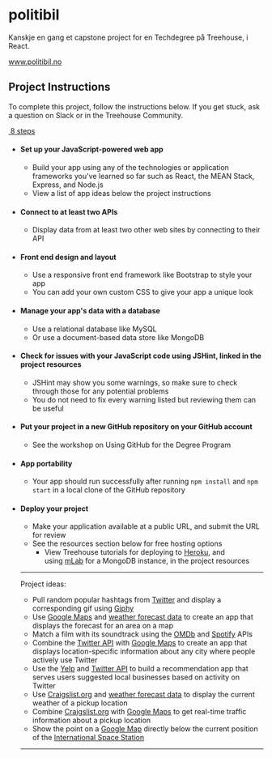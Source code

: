 # politibil
Kanskje en gang et capstone project for en Techdegree på Treehouse, i React.

www.politibil.no

Project Instructions
--------------------

To complete this project, follow the instructions below. If you get stuck, ask a question on Slack or in the Treehouse Community.

[ 8 steps](https://teamtreehouse.com/projects/capstone-project-build-your-own-web-application#)

-   #### Set up your JavaScript-powered web app

    -   Build your app using any of the technologies or application frameworks you've learned so far such as React, the MEAN Stack, Express, and Node.js
    -   View a list of app ideas below the project instructions

-   #### Connect to at least two APIs

    -   Display data from at least two other web sites by connecting to their API

-   #### Front end design and layout

    -   Use a responsive front end framework like Bootstrap to style your app
    -   You can add your own custom CSS to give your app a unique look

-   #### Manage your app's data with a database

    -   Use a relational database like MySQL
    -   Or use a document-based data store like MongoDB

-   #### Check for issues with your JavaScript code using JSHint, linked in the project resources

    -   JSHint may show you some warnings, so make sure to check through those for any potential problems
    -   You do not need to fix every warning listed but reviewing them can be useful

-   #### Put your project in a new GitHub repository on your GitHub account

    -   See the workshop on Using GitHub for the Degree Program

-   #### App portability

    -   Your app should run successfully after running `npm install` and `npm start` in a local clone of the GitHub repository

-   #### Deploy your project

    -   Make your application available at a public URL, and submit the URL for review
    -   See the resources section below for free hosting options
        -   View Treehouse tutorials for deploying to [Heroku](https://www.heroku.com/), and using [mLab](https://mlab.com/) for a MongoDB instance, in the project resources

    * * * * *

    Project ideas:

    -   Pull random popular hashtags from [Twitter](https://dev.twitter.com/rest/public) and display a corresponding gif using [Giphy](https://api.giphy.com/)
    -   Use [Google Maps](https://developers.google.com/maps/) and [weather forecast data](https://developer.forecast.io/) to create an app that displays the forecast for an area on a map
    -   Match a film with its soundtrack using the [OMDb](http://www.omdbapi.com/) and [Spotify](https://developer.spotify.com/web-api/endpoint-reference/) APIs
    -   Combine the [Twitter API](https://dev.twitter.com/rest/public) with [Google Maps](https://developers.google.com/maps/) to create an app that displays location-specific information about any city where people actively use Twitter
    -   Use the [Yelp](https://www.yelp.com/developers/documentation/v2/overview) and [Twitter API](https://dev.twitter.com/rest/public) to build a recommendation app that serves users suggested local businesses based on activity on Twitter
    -   Use [Craigslist.org](http://www.craigslist.org/about/bulk_posting_interface) and [weather forecast data](https://developer.forecast.io/) to display the current weather of a pickup location
    -   Combine [Craigslist.org](http://www.craigslist.org/about/bulk_posting_interface) with [Google Maps](https://developers.google.com/maps/) to get real-time traffic information about a pickup location
    -   Show the point on a [Google Map](https://developers.google.com/maps/) directly below the current position of the [International Space Station](http://open-notify.org/Open-Notify-API/ISS-Location-Now/)

    * * * * *